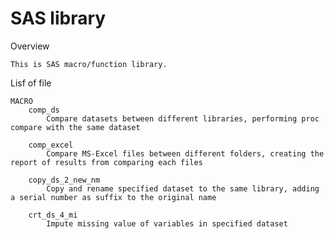 # SAS library

Overview

    This is SAS macro/function library.
    
  
Lisf of file

    MACRO
        comp_ds
            Compare datasets between different libraries, performing proc compare with the same dataset
            
        comp_excel
            Compare MS-Excel files between different folders, creating the report of results from comparing each files
            
        copy_ds_2_new_nm
            Copy and rename specified dataset to the same library, adding a serial number as suffix to the original name

        crt_ds_4_mi
            Impute missing value of variables in specified dataset
